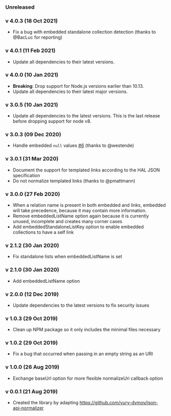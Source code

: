 ### Unreleased

### v 4.0.3 (18 Oct 2021)
- Fix a bug with embedded standalone collection detection (thanks to @BacLuc for reporting)

### v 4.0.1 (11 Feb 2021)
- Update all dependencies to their latest versions.

### v 4.0.0 (10 Jan 2021)
- **Breaking**: Drop support for Node.js versions earlier than 10.13.
- Update all dependencies to their latest major versions.

### v 3.0.5 (10 Jan 2021)
- Update all dependencies to the latest versions. This is the last release before dropping support for node v8.

### v 3.0.3 (09 Dec 2020)
- Handle embedded `null` values [#6](https://github.com/carlobeltrame/hal-json-normalizer/pull/6) (thanks to @westende)

### v 3.0.1 (31 Mar 2020)
- Document the support for templated links according to the HAL JSON specification
- Do not normalize templated links (thanks to @pmattmann)

### v 3.0.0 (27 Feb 2020)
- When a relation name is present in both embedded and links, embedded will take precedence, because it may contain more information.
- Remove embeddedListName option again because it is currently unused, incomplete and creates many corner cases
- Add embeddedStandaloneListKey option to enable embedded collections to have a self link

### v 2.1.2 (30 Jan 2020)
- Fix standalone lists when embeddedListName is set

### v 2.1.0 (30 Jan 2020)
- Add embeddedListName option

### v 2.0.0 (12 Dec 2019)
- Update dependencies to the latest versions to fix security issues

### v 1.0.3 (29 Oct 2019)
- Clean up NPM package so it only includes the minimal files necessary

### v 1.0.2 (29 Oct 2019)
- Fix a bug that occurred when passing in an empty string as an URI

### v 1.0.0 (26 Aug 2019)
- Exchange baseUrl option for more flexible normalizeUri callback option

### v 0.0.1 (21 Aug 2019)
- Created the library by adapting https://github.com/yury-dymov/json-api-normalizer
